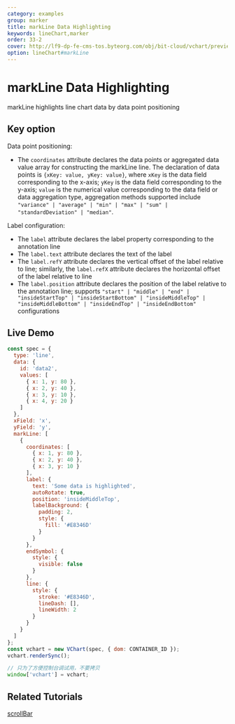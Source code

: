 ```yaml
---
category: examples
group: marker
title: markLine Data Highlighting
keywords: lineChart,marker
order: 33-2
cover: http://lf9-dp-fe-cms-tos.byteorg.com/obj/bit-cloud/vchart/preview/marker/mark-line-coordinates.png
option: lineChart#markLine
---
```


# markLine Data Highlighting

markLine highlights line chart data by data point positioning

## Key option

Data point positioning:

- The `coordinates` attribute declares the data points or aggregated data value array for constructing the markLine line. The declaration of data points is `{xKey: value, yKey: value}`, where `xKey` is the data field corresponding to the x-axis; `yKey` is the data field corresponding to the y-axis; `value` is the numerical value corresponding to the data field or data aggregation type, aggregation methods supported include `"variance" | "average" | "min" | "max" | "sum" | "standardDeviation" | "median"`.

Label configuration:

- The `label` attribute declares the label property corresponding to the annotation line
- The `label.text` attribute declares the text of the label
- The `label.refY` attribute declares the vertical offset of the label relative to line; similarly, the `label.refX` attribute declares the horizontal offset of the label relative to line
- The `label.position` attribute declares the position of the label relative to the annotation line; supports `"start" | "middle" | "end" | "insideStartTop" | "insideStartBottom" | "insideMiddleTop" | "insideMiddleBottom" | "insideEndTop" | "insideEndBottom"` configurations

## Live Demo

```javascript livedemo
const spec = {
  type: 'line',
  data: {
    id: 'data2',
    values: [
      { x: 1, y: 80 },
      { x: 2, y: 40 },
      { x: 3, y: 10 },
      { x: 4, y: 20 }
    ]
  },
  xField: 'x',
  yField: 'y',
  markLine: [
    {
      coordinates: [
        { x: 1, y: 80 },
        { x: 2, y: 40 },
        { x: 3, y: 10 }
      ],
      label: {
        text: 'Some data is highlighted',
        autoRotate: true,
        position: 'insideMiddleTop',
        labelBackground: {
          padding: 2,
          style: {
            fill: '#E8346D'
          }
        }
      },
      endSymbol: {
        style: {
          visible: false
        }
      },
      line: {
        style: {
          stroke: '#E8346D',
          lineDash: [],
          lineWidth: 2
        }
      }
    }
  ]
};
const vchart = new VChart(spec, { dom: CONTAINER_ID });
vchart.renderSync();

// 只为了方便控制台调试用，不要拷贝
window['vchart'] = vchart;
```

## Related Tutorials

[scrollBar](link)
